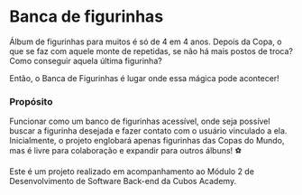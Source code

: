 # Banca de figurinhas

Álbum de figurinhas para muitos é só de 4 em 4 anos. Depois da Copa, o que se faz com aquele monte de repetidas, se não há mais postos de troca? Como conseguir aquela última figurinha?

Então, o Banca de Figurinhas é lugar onde essa mágica pode acontecer! 

### Propósito

Funcionar como um banco de figurinhas acessível, onde seja possível buscar a figurinha desejada e fazer contato com o usuário vinculado a ela. 
Inicialmente, o projeto englobará apenas figurinhas das Copas do Mundo, mas é livre para colaboração e expandir para outros álbuns! ⚽


Este é um projeto realizado em acompanhamento ao Módulo 2 de Desenvolvimento de Software Back-end da Cubos Academy.
